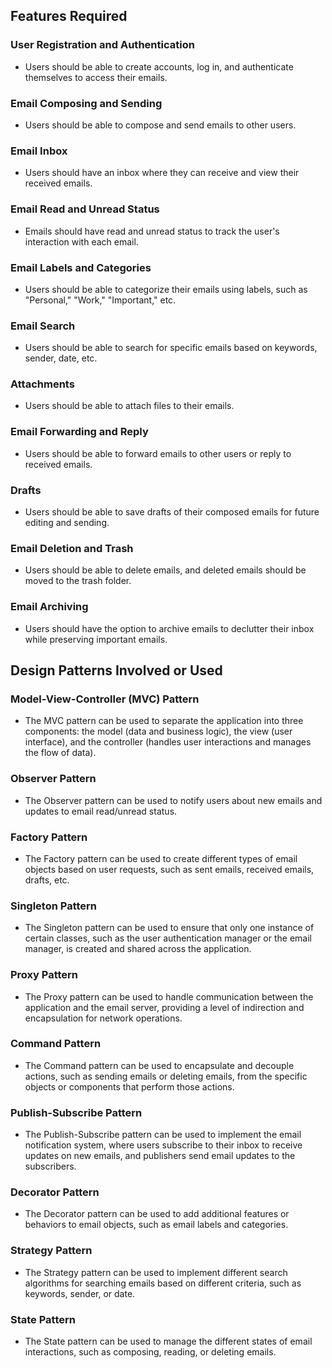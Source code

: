 ## Features Required

### User Registration and Authentication

- Users should be able to create accounts, log in, and authenticate themselves to access their emails.

### Email Composing and Sending

- Users should be able to compose and send emails to other users.

### Email Inbox

- Users should have an inbox where they can receive and view their received emails.

### Email Read and Unread Status

- Emails should have read and unread status to track the user's interaction with each email.

### Email Labels and Categories

- Users should be able to categorize their emails using labels, such as "Personal," "Work," "Important," etc.

### Email Search

- Users should be able to search for specific emails based on keywords, sender, date, etc.

### Attachments

- Users should be able to attach files to their emails.

### Email Forwarding and Reply

- Users should be able to forward emails to other users or reply to received emails.

### Drafts

- Users should be able to save drafts of their composed emails for future editing and sending.

### Email Deletion and Trash

- Users should be able to delete emails, and deleted emails should be moved to the trash folder.

### Email Archiving

- Users should have the option to archive emails to declutter their inbox while preserving important emails.

## Design Patterns Involved or Used

### Model-View-Controller (MVC) Pattern

- The MVC pattern can be used to separate the application into three components: the model (data and business logic), the view (user interface), and the controller (handles user interactions and manages the flow of data).

### Observer Pattern

- The Observer pattern can be used to notify users about new emails and updates to email read/unread status.

### Factory Pattern

- The Factory pattern can be used to create different types of email objects based on user requests, such as sent emails, received emails, drafts, etc.

### Singleton Pattern

- The Singleton pattern can be used to ensure that only one instance of certain classes, such as the user authentication manager or the email manager, is created and shared across the application.

### Proxy Pattern

- The Proxy pattern can be used to handle communication between the application and the email server, providing a level of indirection and encapsulation for network operations.

### Command Pattern

- The Command pattern can be used to encapsulate and decouple actions, such as sending emails or deleting emails, from the specific objects or components that perform those actions.

### Publish-Subscribe Pattern

- The Publish-Subscribe pattern can be used to implement the email notification system, where users subscribe to their inbox to receive updates on new emails, and publishers send email updates to the subscribers.

### Decorator Pattern

- The Decorator pattern can be used to add additional features or behaviors to email objects, such as email labels and categories.

### Strategy Pattern

- The Strategy pattern can be used to implement different search algorithms for searching emails based on different criteria, such as keywords, sender, or date.

### State Pattern

- The State pattern can be used to manage the different states of email interactions, such as composing, reading, or deleting emails.
